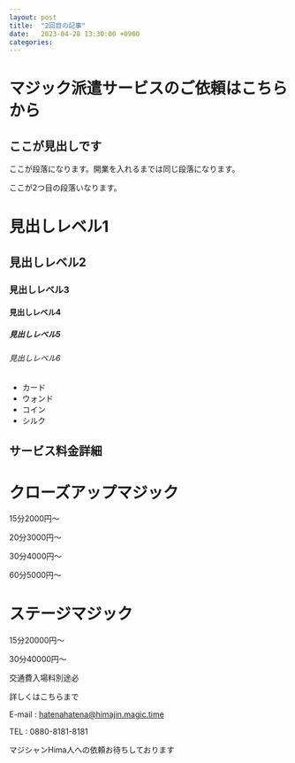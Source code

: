```yaml
---
layout: post
title:  "2回目の記事"
date:   2023-04-28 13:30:00 +0900
categories:
---
```

# マジック派遣サービスのご依頼はこちらから

## ここが見出しです
ここが段落になります。開業を入れるまでは同じ段落になります。

ここが2つ目の段落いなります。

# 見出しレベル1
## 見出しレベル2
### 見出しレベル3
#### 見出しレベル4
##### 見出しレベル5
###### 見出しレベル6

- カード
- ウォンド
- コイン
- シルク

## サービス料金詳細


# クローズアップマジック


15分2000円～

20分3000円～

30分4000円～

60分5000円～

# ステージマジック


15分20000円～

30分40000円～

交通費入場料別途必

詳しくはこちらまで

E-mail : hatenahatena@himajin.magic.time

TEL : 0880-8181-8181

マジシャンHima人への依頼お待ちしております